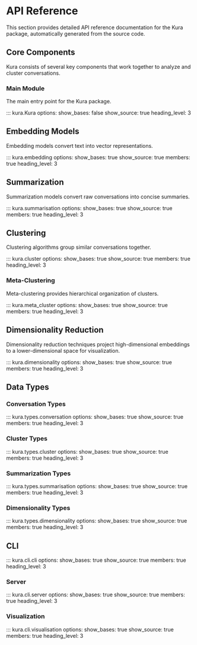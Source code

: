# API Reference

This section provides detailed API reference documentation for the Kura package, automatically generated from the source code.

## Core Components

Kura consists of several key components that work together to analyze and cluster conversations.

### Main Module

The main entry point for the Kura package.

::: kura.Kura
    options:
      show_bases: false
      show_source: true
      heading_level: 3

## Embedding Models

Embedding models convert text into vector representations.

::: kura.embedding
    options:
      show_bases: true
      show_source: true
      members: true
      heading_level: 3

## Summarization

Summarization models convert raw conversations into concise summaries.

::: kura.summarisation
    options:
      show_bases: true
      show_source: true
      members: true
      heading_level: 3

## Clustering

Clustering algorithms group similar conversations together.

::: kura.cluster
    options:
      show_bases: true
      show_source: true
      members: true
      heading_level: 3

### Meta-Clustering

Meta-clustering provides hierarchical organization of clusters.

::: kura.meta_cluster
    options:
      show_bases: true
      show_source: true
      members: true
      heading_level: 3

## Dimensionality Reduction

Dimensionality reduction techniques project high-dimensional embeddings to a lower-dimensional space for visualization.

::: kura.dimensionality
    options:
      show_bases: true
      show_source: true
      members: true
      heading_level: 3

## Data Types

### Conversation Types

::: kura.types.conversation
    options:
      show_bases: true
      show_source: true
      members: true
      heading_level: 3

### Cluster Types

::: kura.types.cluster
    options:
      show_bases: true
      show_source: true
      members: true
      heading_level: 3

### Summarization Types

::: kura.types.summarisation
    options:
      show_bases: true
      show_source: true
      members: true
      heading_level: 3

### Dimensionality Types

::: kura.types.dimensionality
    options:
      show_bases: true
      show_source: true
      members: true
      heading_level: 3

## CLI

::: kura.cli.cli
    options:
      show_bases: true
      show_source: true
      members: true
      heading_level: 3

### Server

::: kura.cli.server
    options:
      show_bases: true
      show_source: true
      members: true
      heading_level: 3

### Visualization

::: kura.cli.visualisation
    options:
      show_bases: true
      show_source: true
      members: true
      heading_level: 3